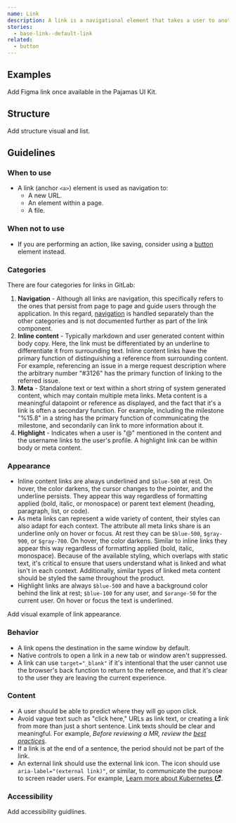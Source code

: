 ```yaml
---
name: Link
description: A link is a navigational element that takes a user to another URL, an element within a page, or a file.
stories:
  - base-link--default-link
related:
  - button
---
```


## Examples

<story-viewer story-name="base-link--default-link" title="Link"></story-viewer>

<todo>Add Figma link once available in the Pajamas UI Kit.</todo>

## Structure

<todo>Add structure visual and list.</todo>

## Guidelines

### When to use

- A link (anchor `<a>`) element is used as navigation to:
  - A new URL.
  - An element within a page.
  - A file.

### When not to use

- If you are performing an action, like saving, consider using a [button](/components/button) element instead.

### Categories

There are four categories for links in GitLab:

1. **Navigation** - Although all links are navigation, this specifically refers to the ones that persist from page to page and guide users through the application. In this regard, [navigation](/patterns/navigation) is handled separately than the other categories and is not documented further as part of the link component.
1. **Inline content** - Typically markdown and user generated content within body copy. Here, the link must be differentiated by an underline to differentiate it from surrounding text. Inline content links have the primary function of distinguishing a reference from surrounding content. For example, referencing an issue in a merge request description where the arbitrary number "#3126" has the primary function of linking to the referred issue.
1. **Meta** - Standalone text or text within a short string of system generated content, which may contain multiple meta links. Meta content is a meaningful datapoint or reference as displayed, and the fact that it's a link is often a secondary function. For example, including the milestone "%15.8" in a string has the primary function of communicating the milestone, and secondarily can link to more information about it.
1. **Highlight** - Indicates when a user is "@" mentioned in the content and the username links to the user's profile. A highlight link can be within body or meta content.

### Appearance

- Inline content links are always underlined and `$blue-500` at rest. On hover, the color darkens, the cursor changes to the pointer, and the underline persists. They appear this way regardless of formatting applied (bold, italic, or monospace) or parent text element (heading, paragraph, list, or code).
- As meta links can represent a wide variety of content, their styles can also adapt for each context. The attribute all meta links share is an underline only on hover or focus. At rest they can be `$blue-500`, `$gray-900`, or `$gray-700`. On hover, the color darkens. Similar to inline links they appear this way regardless of formatting applied (bold, italic, monospace). Because of the available styling, which overlaps with static text, it's critical to ensure that users understand what is linked and what isn't in each context. Additionally, similar types of linked meta content should be styled the same throughout the product.
- Highlight links are always `$blue-500` and have a background color behind the link at rest; `$blue-100` for any user, and `$orange-50` for the current user. On hover or focus the text is underlined.

<todo>Add visual example of link appearance.</todo>

### Behavior

- A link opens the destination in the same window by default.
- Native controls to open a link in a new tab or window aren't suppressed.
- A link can use `target="_blank"` if it's intentional that the user cannot use the browser's back function to return to the reference, and that it's clear to the user they are leaving the current experience.

### Content

- A user should be able to predict where they will go upon click.
- Avoid vague text such as "click here," URLs as link text, or creating a link from more than just a short sentence. Link texts should be clear and meaningful. For example, _Before reviewing a MR, review the [best practices](/accessibility/best-practices/)_.
- If a link is at the end of a sentence, the period should not be part of the link.
- An external link should use the external link icon. The icon should use `aria-label="(external link)"`, or similar, to communicate the purpose to screen reader users. For example, <a href="#" class="gl-link gl-font-style-italic">Learn more about Kubernetes <svg xmlns="http://www.w3.org/2000/svg" width="16" height="16" viewBox="0 0 16 16" style="vertical-align: text-bottom" role="img" aria-label="(external link)">
  <path fill="#000000" fill-rule="evenodd" d="M5,2 C5.55228,2 6,2.44772 6,3 C6,3.55228 5.55228,4 5,4 L4,4 L4,12 L12,12 L12,11 C12,10.4477 12.4477,10 13,10 C13.5523,10 14,10.4477 14,11 L14,12 C14,13.1046 13.1046,14 12,14 L4,14 C2.89543,14 2,13.1046 2,12 L2,4 C2,2.89543 2.89543,2 4,2 L5,2 Z M15,1 L15,5.99814453 C15,6.55043453 14.5523,6.99814453 14,6.99814453 C13.4477,6.99814453 13,6.55043453 13,5.99814453 L13,4.41419 L8.71571,8.69846 C8.32519,9.08899 7.69202,9.08899 7.3015,8.69846 C6.91097,8.30794 6.91097,7.67477 7.3015,7.28425 L11.5858,3 L9.99619141,3 C9.44391141,3 8.99619141,2.55228 8.99619141,2 C8.99619141,1.44772 9.44391141,1 9.99619141,1 L15,1 Z" style="fill: currentColor;"></path></svg></a>.

### Accessibility

<todo>Add accessibility guidlines.</todo>
